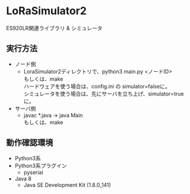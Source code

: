 # LoRaSimulator2
ES920LR関連ライブラリ &amp; シミュレータ  

## 実行方法
- ノード側
    - LoraSimulator2ディレクトリで、python3 main.py <ノードID>  
    もしくは、make  
    ハードウェアを使う場合は、config.ini の simulator=falseに。  
    シミュレータを使う場合は、先にサーバを立ち上げ、simulator=trueに。  
- サーバ側
    - javac *.java -> java Main  
    もしくは、make  

## 動作確認環境
- Python3系
- Python3系プラグイン
    - pyserial
- Java 8
    - Java SE Development Kit (1.8.0_141)
